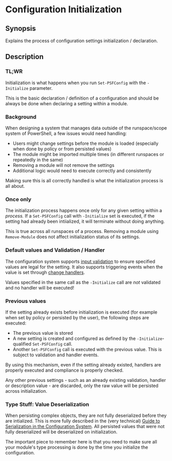 ﻿---
sidebar_position: 5
---

# Configuration Initialization

## Synopsis

Explains the process of configuration settings initialization / declaration.

## Description

### TL;WR

Initialization is what happens when you run `Set-PSFConfig` with the `-Initialize` parameter.

This is the basic declaration / definition of a configuration and should be always be done when declaring a setting within a module.

### Background

When designing a system that manages data outside of the runspace/scope system of PowerShell, a few issues would need handling:

+ Users might change settings before the module is loaded (especially when done by policy or from persisted values)
+ The module might be imported multiple times (in different runspaces or repeatedly in the same)
+ Removing a module will not remove the settings
+ Additional logic would need to execute correctly and consistently

Making sure this is all correctly handled is what the initialization process is all about.

### Once only

The initialization process happens once only for any given setting within a _process._
If a `Set-PSFConfig` call with `-Initialize` set is executed, if the setting had already been intiialized, it will terminate without doing anything.

This is true across all runspaces of a process. Removing a module using `Remove-Module` does not affect initialization status of its settings.

### Default values and Validation / Handler

The configuration system supports [input validation](validation.md) to ensure specified values are legal for the setting.
It also supports triggering events when the value is set through [change handlers](handler.md).

Values specified in the same call as the `-Initialize` call are _not_ validated and no handler will be executed!

### Previous values

If the setting already exists before initialization is executed (for example when set by policy or persisted by the user), the following steps are executed:

+ The previous value is stored
+ A new setting is created and configured as defined by the `-Initialize`-qualified `Set-PSFConfig` call.
+ Another `Set-PSFConfig` call is executed with the previous value. This is subject to validation and handler events.

By using this mechanism, even if the setting already existed, handlers are properly executed and compliance is properly checked.

Any other previous settings - such as an already existing validation, handler or description value - are discarded, only the raw value will be persisted across initialization.

### Type Stuff: Value Deserialization

When persisting complex objects, they are not fully deserialized before they are intialized.
This is more fully described in the (very technical) [Guide to Serialization in the Configuration System](../Persistence/persistence-serialization.md).
All persisted values that were not fully deserialized will be deserialized on initialization.

The important piece to remember here is that you need to make sure all your module's type processing is done by the time you initialize the configuration.
